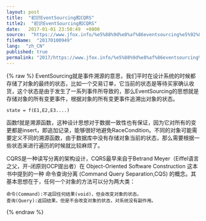 ```yaml
---
layout: post
title:  "初识EventSourcing和CQRS"
title2:  "初识EventSourcing和CQRS"
date:   2017-01-01 23:50:49  +0800
source:  "https://www.jfox.info/%e5%88%9d%e8%af%86eventsourcing%e5%92%8ccqrs.html"
fileName:  "20170100949"
lang:  "zh_CN"
published: true
permalink: "2017/https://www.jfox.info/%e5%88%9d%e8%af%86eventsourcing%e5%92%8ccqrs.html"
---
```

{% raw %}
EventSourcing就是事件溯源的意思，我们平时在设计系统的时候都存储了对象的最终的状态，比如一个交易订单，它当前的状态是等待买家确认收货，这个状态是由于发生了一系列事件所导致的，那么EventSourcing的思想就是存储对象的所有变更事件，根据对象的所有变更事件追溯出对象的状态。 

    state = f(E1,E2,E3....)

 函数f就是溯源函数，这种设计思想对于数据一致性也有保证，因为它对所有的变更都是insert，即追加记录，能够很好地避免RaceCondition。不同的对象可能需要定义不同的溯源函数，由于数据库中没有存储对象当前的状态，那么需要根据一些状态来进行遍历的时候就比较麻烦了。 

 CQRS是一种读写分离的架构设计，CQRS最早来自于Betrand Meyer（Eiffel语言之父，开-闭原则OCP提出者）在 Object-Oriented Software Construction 这本书中提到的一种 命令查询分离 (Command Query Separation,CQS) 的概念。其基本思想在于，任何一个对象的方法可以分为两大类： 

    命令(Command):不返回任何结果(void)，但会改变对象的状态。
    查询(Query):返回结果，但是不会改变对象的状态，对系统没有副作用。
{% endraw %}